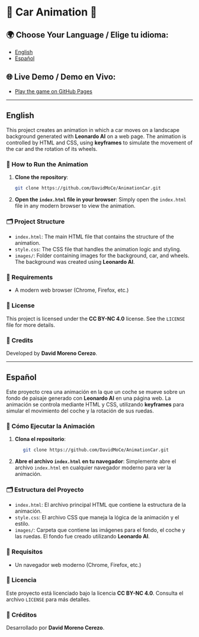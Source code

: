 # 🚗 Car Animation 🚗

## 🌍 Choose Your Language / Elige tu idioma:
- [English](#english)
- [Español](#español)

## 🌐 Live Demo / Demo en Vivo:
- [Play the game on GitHub Pages](https://DavidMoCe.github.io/AnimationCar)  

---

## English

This project creates an animation in which a car moves on a landscape background generated with **Leonardo AI** on a web page. The animation is controlled by HTML and CSS, using **keyframes** to simulate the movement of the car and the rotation of its wheels.

### 🚀 How to Run the Animation

1. **Clone the repository**:
   ```bash
   git clone https://github.com/DavidMoCe/AnimationCar.git

2. **Open the `index.html` file in your browser**: Simply open the `index.html` file in any modern browser to view the animation.

### 🗂️ Project Structure

- `index.html`: The main HTML file that contains the structure of the animation.
- `style.css`: The CSS file that handles the animation logic and styling.
- `images/`: Folder containing images for the background, car, and wheels. The background was created using **Leonardo AI**.

### 🔧 Requirements
- A modern web browser (Chrome, Firefox, etc.)

### 📜 License

This project is licensed under the **CC BY-NC 4.0** license. See the `LICENSE` file for more details.

### 🌟 Credits

Developed by **David Moreno Cerezo**.

***

## Español

Este proyecto crea una animación en la que un coche se mueve sobre un fondo de paisaje generado con **Leonardo AI** en una página web. La animación se controla mediante HTML y CSS, utilizando **keyframes** para simular el movimiento del coche y la rotación de sus ruedas.

### 🚀 Cómo Ejecutar la Animación

1. **Clona el repositorio**:
   ```bash
      git clone https://github.com/DavidMoCe/AnimationCar.git

2. **Abre el archivo `index.html` en tu navegador**: Simplemente abre el archivo `index.html` en cualquier navegador moderno para ver la animación.

### 🗂️ Estructura del Proyecto
- `index.html`: El archivo principal HTML que contiene la estructura de la animación.
- `style.css`: El archivo CSS que maneja la lógica de la animación y el estilo.
- `images/`: Carpeta que contiene las imágenes para el fondo, el coche y las ruedas. El fondo fue creado utilizando **Leonardo AI**.

### 🔧 Requisitos
- Un navegador web moderno (Chrome, Firefox, etc.)

### 📜 Licencia

Este proyecto está licenciado bajo la licencia **CC BY-NC 4.0**. Consulta el archivo `LICENSE` para más detalles.

### 🌟 Créditos

Desarrollado por **David Moreno Cerezo**.
